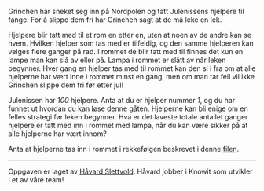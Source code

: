 Grinchen har sneket seg inn på Nordpolen og tatt Julenissens hjelpere til fange. For å slippe dem fri har Grinchen sagt at de må leke en lek.

Hjelpere blir tatt med til et rom en etter en, uten at noen av de andre kan se hvem. Hvilken hjelper som tas med er tilfeldig, og den samme hjelperen kan velges flere ganger på rad. I rommet de blir tatt med til finnes det kun en lampe man kan slå av eller på. Lampa i rommet er slått av når leken begynner. Hver gang en hjelper tas med til rommet kan den si i fra om at alle hjelperne har vært inne i rommet minst en gang, men om man tar feil vil ikke Grinchen slippe dem fri før etter jul!

Julenissen har *100* hjelpere. Anta at du er hjelper nummer *1*, og du har funnet ut hvordan du kan løse denne gåten. Hjelperne kan bli enige om en felles strategi før leken begynner. Hva er det laveste totale antallet ganger hjelpere er tatt med inn i rommet med lampa, når du kan være sikker på at alle hjelperne har vært innom?

Anta at hjelperne tas inn i rommet i rekkefølgen beskrevet i denne [filen](https://gist.githubusercontent.com/melwil/6397af9590a5d852226262827db1fafa/raw/717020d51e8534e751bd0f99f1dcd783e1c11ef1/prisoners.txt).

---
Oppgaven er laget av [Håvard Slettvold](https://www.linkedin.com/in/slettvold/). Håvard jobber i Knowit som utvikler i et av våre team!